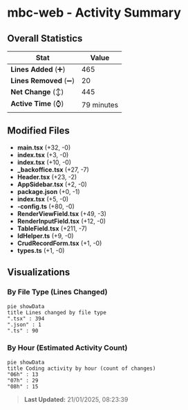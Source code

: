 # mbc-web - Activity Summary 

## Overall Statistics

| Stat                   | Value                                                             |
| ---------------------- | ----------------------------------------------------------------- |
| **Lines Added** (➕)   | 465                                          |
| **Lines Removed** (➖) | 20                                        |
| **Net Change** (↕)    | 445                |
| **Active Time** (⌚)   | 79 minutes |


## Modified Files
- **main.tsx** (+32, -0)
- **index.tsx** (+3, -0)
- **index.tsx** (+10, -0)
- **_backoffice.tsx** (+27, -7)
- **Header.tsx** (+23, -2)
- **AppSidebar.tsx** (+2, -0)
- **package.json** (+0, -1)
- **index.tsx** (+5, -0)
- **-config.ts** (+80, -0)
- **RenderViewField.tsx** (+49, -3)
- **RenderInputField.tsx** (+12, -0)
- **TableField.tsx** (+211, -7)
- **IdHelper.ts** (+9, -0)
- **CrudRecordForm.tsx** (+1, -0)
- **types.ts** (+1, -0)

## Visualizations

### By File Type (Lines Changed)

```mermaid
pie showData
title Lines changed by file type
".tsx" : 394
".json" : 1
".ts" : 90
```

### By Hour (Estimated Activity Count)

```mermaid
pie showData
title Coding activity by hour (count of changes)
"06h" : 13
"07h" : 29
"08h" : 15
```


> **Last Updated:** 21/01/2025, 08:23:39